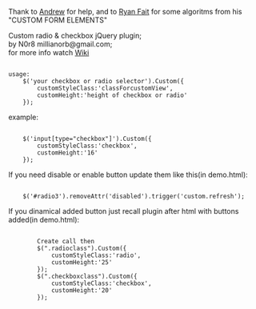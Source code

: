 ﻿<p>Thank to <a href="https://github.com/grachov">Andrew</a> for help, and to <a href="http://ryanfait.com">Ryan Fait</a> for some algoritms from his "CUSTOM FORM ELEMENTS"<p>
<p>Custom radio & checkbox jQuery plugin; <br/>
by N0r8 millianorb@gmail.com;<br/>
for more info watch <a href="https://github.com/n0r8/Custom-radio-checkbox/wiki">Wiki</a><br/>
</p>
<pre><code>
usage:
	$('your checkbox or radio selector').Custom({
		customStyleClass:'classForcustomView',
		customHeight:'height of checkbox or radio'
	});
</code></pre>
<p>example:</p>
<pre><code>
	$('input[type="checkbox"]').Custom({
		customStyleClass:'checkbox',
		customHeight:'16'
	});
</code></pre>
<p>If you need disable or enable button update them like this(in demo.html):</p>
<pre><code>
	$('#radio3').removeAttr('disabled').trigger('custom.refresh');
</code></pre>
<p>If you dinamical added button just recall plugin after html with buttons added(in demo.html):</p>
<pre><code>
		Create call then
		$(".radioclass").Custom({
			customStyleClass:'radio',
			customHeight:'25'
		});
		$(".checkboxclass").Custom({
			customStyleClass:'checkbox',
			customHeight:'20'
		});
</code></pre>